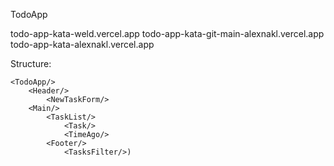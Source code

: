 TodoApp

todo-app-kata-weld.vercel.app
todo-app-kata-git-main-alexnakl.vercel.app
todo-app-kata-alexnakl.vercel.app

Structure:

    <TodoApp/>
    	<Header/>
    		<NewTaskForm/>
    	<Main/>
    		<TaskList/>
    			<Task/>
    			<TimeAgo/>
    		<Footer/>
    			<TasksFilter/>)
